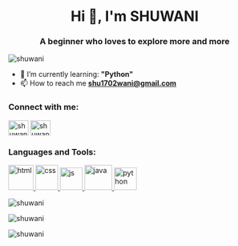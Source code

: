 <!--
**Shuwani/Shuwani** is a ✨ _special_ ✨ repository because its `README.md` (this file) appears on your GitHub profile.

Here are some ideas to get you started:

- 🔭 I’m currently working on ...
- 🌱 I’m currently learning ...
- 👯 I’m looking to collaborate on ...
- 🤔 I’m looking for help with ...
- 💬 Ask me about ...
- 📫 How to reach me: ...
- 😄 Pronouns: ...
- ⚡ Fun fact: ...
-->
<h1 align="center">Hi 👋, I'm SHUWANI</h1>
<h3 align="center">A beginner who loves to explore more and more</h3>

<p align="left"> <img src="https://komarev.com/ghpvc/?username=shuwani&label=Profile%20views&color=129e00&style=plastic" alt="shuwani" /> </p>

- 🌱 I’m currently learning: <b>"Python"</b>
- 📫 How to reach me **shu1702wani@gmail.com**

<h3 align="left">Connect with me:</h3>
<p align="left">
<a href="https://www.linkedin.com/in/shuwani-a578bb1aa?lipi=urn%3Ali%3Apage%3Ad_flagship3_profile_view_base_contact_details%3BYgHLFmqLTOugIZpgKx%2FE9Q%3D%3D" target="blank"><img align="center" src="https://cdn.jsdelivr.net/npm/simple-icons@3.0.1/icons/linkedin.svg" alt="shuwani" height="30" width="40" /></a>
<a href="https://www.instagram.com/shuwani1702/" target="blank"><img align="center" src="https://cdn.jsdelivr.net/npm/simple-icons@3.0.1/icons/instagram.svg" alt="shuwani" height="30" width="40" /></a>
</p>

<h3 align="left">Languages and Tools:</h3>
<p align="left">
<a href="https://www.w3schools.com/html/" target="_blank"> <img src="https://upload.wikimedia.org/wikipedia/commons/thumb/6/61/HTML5_logo_and_wordmark.svg/1200px-HTML5_logo_and_wordmark.svg.png" alt="html" width="50" height="50"/> </a> 
<a href="https://www.w3schools.com/css/" target="_blank"> <img src="https://upload.wikimedia.org/wikipedia/commons/thumb/d/d5/CSS3_logo_and_wordmark.svg/1200px-CSS3_logo_and_wordmark.svg.png" alt="css" width="45" height="50"/> </a> 
<a href="https://developer.mozilla.org/en-US/docs/Web/JavaScript" target="_blank"> <img src="https://miro.medium.com/max/720/1*LjR0UrFB2a__5h1DWqzstA.png" alt="js" width="45" height="45"/> </a>
<a href="https://www.java.com/en/" target="_blank"> <img src="https://freepngimg.com/thumb/java/5-2-java-png-clipart-thumb.png" alt="java" width="55" height="50"/> </a>
<a href="https://www.python.org/" target="_blank"> <img src="https://engineering.fb.com/wp-content/uploads/2016/05/2000px-Python-logo-notext.svg_.png" alt="python" width="45" height="45"/> </a>

<p align="left"> <img src="https://github-readme-stats.vercel.app/api/top-langs/?username=shuwani&layout=compact" alt="shuwani"/></p>
<p align="left"> <img src="https://github-readme-stats.vercel.app/api?username=shuwani" alt="shuwani"/></p>
<p align="left"> <img src="https://github-readme-streak-stats.herokuapp.com/?user=shuwani" alt="shuwani"/></p>


